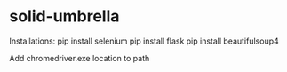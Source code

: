 # solid-umbrella
Installations:
pip install selenium
pip install flask
pip install beautifulsoup4

Add chromedriver.exe location to path
